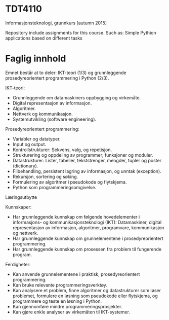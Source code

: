 # TDT4110
Informasjonsteknologi, grunnkurs [autumn 2015]

Repository include assignments for this course. Such as: Simple Pythion applications based on different tasks

# Faglig innhold

Emnet består at to deler: IKT-teori (1/3) og grunnleggende prosedyreorientert programmering i Python (2/3). 

IKT-teori: 
- Grunnleggende om datamaskiners oppbygging og virkemåte. 
- Digital representasjon av informasjon. 
- Algoritmer. 
- Nettverk og kommunikasjon. 
- Systemutvikling (software engineering). 

Prosedyreorientert programmering: 
- Variabler og datatyper. 
- Input og output. 
- Kontrollstrukturer: Sekvens, valg, og repetisjon. 
- Strukturering og oppdeling av programmer; funksjoner og moduler. 
- Datastrukturer: Lister, tabeller, tekststrenger, mengder, tupler og poster (dictionary). 
- Filbehandling, persistent lagring av informasjon, og unntak (exception). 
- Rekursjon, sortering og søking. 
- Formulering av algoritmer i pseudokode og flytskjema. 
- Python som programmeringsomgivelse. 

Læringsutbytte

Kunnskaper: 
- Har grunnleggende kunnskap om følgende hovedelementer i informasjons- og kommunikasjonsteknologi (IKT): Datamaskiner, digital representasjon av informasjon, algoritmer, programvare, kommunikasjon og nettverk. 
- Har grunnleggende kunnskap om grunnelementene i prosedyreorientert programmering. 
- Har grunnleggende kunnskap om prosessen fra problem til fungerende program. 

Ferdigheter: 
- Kan anvende grunnelementene i praktisk, prosedyreorientert programmering. 
- Kan bruke relevante programmeringsverktøy. 
- Kan analysere et problem, finne algoritmer og datastrukturer som løser problemet, formulere en løsning som pseudokode eller flytskjema, og programmere og teste en løsning i Python. 
- Kan gjennomføre mindre programmeringsprosjekter. 
- Kan gjøre enkle analyser av virkemåten til IKT-systemer. 
